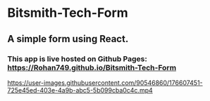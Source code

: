 # Bitsmith-Tech-Form
## A simple form using React. <br>
### This app is live hosted on Github Pages: <br> https://Rohan749.github.io/Bitsmith-Tech-Form


https://user-images.githubusercontent.com/90546860/176607451-725e45ed-403e-4a9b-abc5-5b099cba0c4c.mp4

